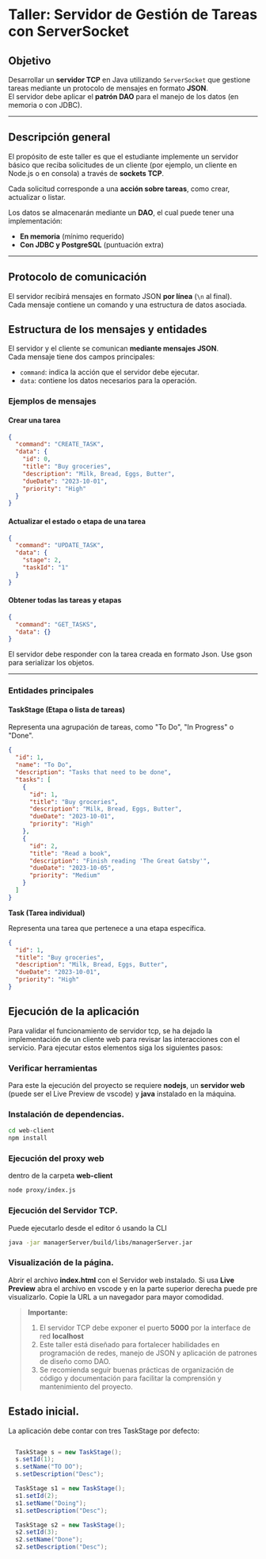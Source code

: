 
# Taller: Servidor de Gestión de Tareas con ServerSocket

## Objetivo
Desarrollar un **servidor TCP** en Java utilizando `ServerSocket` que gestione tareas mediante un protocolo de mensajes en formato **JSON**.  
El servidor debe aplicar el **patrón DAO** para el manejo de los datos (en memoria o con JDBC).

---

## Descripción general

El propósito de este taller es que el estudiante implemente un servidor básico que reciba solicitudes de un cliente (por ejemplo, un cliente en Node.js o en consola) a través de **sockets TCP**.  

Cada solicitud corresponde a una **acción sobre tareas**, como crear, actualizar o listar.

Los datos se almacenarán mediante un **DAO**, el cual puede tener una implementación:

- **En memoria** (mínimo requerido)
- **Con JDBC y PostgreSQL** (puntuación extra)

---

## Protocolo de comunicación

El servidor recibirá mensajes en formato JSON **por línea** (`\n` al final).  
Cada mensaje contiene un comando y una estructura de datos asociada.

## Estructura de los mensajes y entidades

El servidor y el cliente se comunican **mediante mensajes JSON**.  
Cada mensaje tiene dos campos principales:
- `command`: indica la acción que el servidor debe ejecutar.
- `data`: contiene los datos necesarios para la operación.


### Ejemplos de mensajes

####  **Crear una tarea**
```json
{
  "command": "CREATE_TASK",
  "data": {
    "id": 0,
    "title": "Buy groceries",
    "description": "Milk, Bread, Eggs, Butter",
    "dueDate": "2023-10-01",
    "priority": "High"
  }
}
```
#### **Actualizar el estado o etapa de una tarea**

```json
{
  "command": "UPDATE_TASK",
  "data": {
    "stage": 2,
    "taskId": "1"
  }
}
```

#### **Obtener todas las tareas y etapas**

```json
{
  "command": "GET_TASKS",
  "data": {}
}

```

El servidor debe responder con la tarea creada en formato Json. Use gson para serializar los objetos.

---

###  Entidades principales

#### TaskStage (Etapa o lista de tareas)
Representa una agrupación de tareas, como "To Do", "In Progress" o "Done".

```json
{
  "id": 1,
  "name": "To Do",
  "description": "Tasks that need to be done",
  "tasks": [
    {
      "id": 1,
      "title": "Buy groceries",
      "description": "Milk, Bread, Eggs, Butter",
      "dueDate": "2023-10-01",
      "priority": "High"
    },
    {
      "id": 2,
      "title": "Read a book",
      "description": "Finish reading 'The Great Gatsby'",
      "dueDate": "2023-10-05",
      "priority": "Medium"
    }
  ]
}
```

**Task (Tarea individual)**

Representa una tarea que pertenece a una etapa específica.
```json
{
  "id": 1,
  "title": "Buy groceries",
  "description": "Milk, Bread, Eggs, Butter",
  "dueDate": "2023-10-01",
  "priority": "High"
}

```

## Ejecución de la aplicación

Para validar el funcionamiento de servidor tcp, se ha dejado la implementación de un cliente web para revisar las interacciones con el servicio. Para ejecutar estos elementos siga los siguientes pasos:

### Verificar herramientas

Para este la ejecución del proyecto se requiere **nodejs**, un **servidor web** (puede ser el Live Preview de vscode) y **java** instalado en la máquina.

### Instalación de dependencias.

```bash
cd web-client
npm install
```

### Ejecución del proxy web

dentro de la carpeta **web-client**

```bash
node proxy/index.js
```

### Ejecución del Servidor TCP.

Puede ejecutarlo desde el editor ó usando la CLI

```bash
java -jar managerServer/build/libs/managerServer.jar
```

### Visualización de la página.

Abrir el archivo **index.html** con el Servidor web instalado. Si usa **Live Preview** abra el archivo en vscode y en la parte superior derecha puede pre visualizarlo. Copie la URL a un  navegador para mayor comodidad. 

> **Importante:**  
> 1. El servidor TCP debe exponer el puerto **5000** por la interface de red **localhost**
> 2. Este taller está diseñado para fortalecer habilidades en programación de redes, manejo de JSON y aplicación de patrones de diseño como DAO.  
> 3. Se recomienda seguir buenas prácticas de organización de código y documentación para facilitar la comprensión y mantenimiento del proyecto.


## Estado inicial.

La aplicación debe contar con tres TaskStage por defecto:

```java

  TaskStage s = new TaskStage();
  s.setId(1);
  s.setName("TO DO");
  s.setDescription("Desc");

  TaskStage s1 = new TaskStage();
  s1.setId(2);
  s1.setName("Doing");
  s1.setDescription("Desc");

  TaskStage s2 = new TaskStage();
  s2.setId(3);
  s2.setName("Done");
  s2.setDescription("Desc");
  
```
